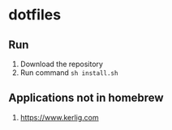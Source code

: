 # dotfiles

## Run
1. Download the repository
2. Run command `sh install.sh`

## Applications not in homebrew

1. https://www.kerlig.com